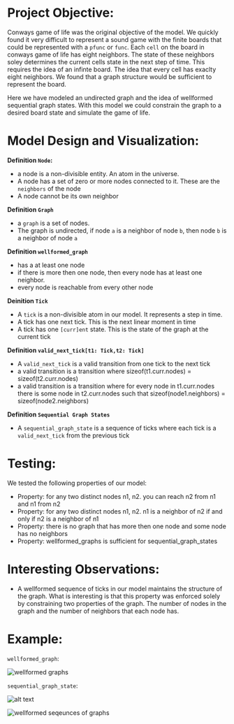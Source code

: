 # Project Objective:

Conways game of life was the original objective of the model. We quickly found it very difficult to represent a sound game with the finite boards that could be represented with a `pfunc` or `func`. Each `cell` on the board in conways game of life has eight neighbors. The state of these neighbors soley determines the current cells state in the next step of time. This requires the idea of an infinte board. The idea that every cell has exaclty eight neighbors. We found that a graph structure would be sufficient to represent the board.

Here we have modeled an undirected graph and the idea of wellformed sequential graph states. With this model we could constrain the graph to a desired board state and simulate the game of life.

# Model Design and Visualization:

**Definition `Node`:**

- a node is a non-divisible entity. An atom in the universe.
- A node has a set of zero or more nodes connected to it. These are the `neighbors` of the node
- A node cannot be its own neighbor

**Definition `Graph`**

- a `graph` is a set of nodes.
- The graph is undirected, if node `a` is a neighbor of node `b`, then node `b` is a neighbor of node `a`

**Definition `wellformed_graph`**

- has a at least one node
- if there is more then one node, then every node has at least one neighbor.
- every node is reachable from every other node

**Deinition `Tick`**

- A `tick` is a non-divisible atom in our model. It represents a step in time.
- A tick has one next tick. This is the next linear moment in time
- A tick has one `[curr]ent` state. This is the state of the graph at the current tick

**Definition `valid_next_tick[t1: Tick,t2: Tick]`**

- A `valid_next_tick` is a valid transition from one tick to the next tick
- a valid transition is a transition where sizeof(t1.curr.nodes) = sizeof(t2.curr.nodes)
- a valid transition is a transition where for every node in t1.curr.nodes there is some node in t2.curr.nodes such that sizeof(node1.neighbors) = sizeof(node2.neighbors)

**Definition `Sequential Graph States`**

- A `sequential_graph_state` is a sequence of ticks where each tick is a `valid_next_tick` from the previous tick

# Testing:

We tested the following properties of our model:

- Property: for any two distinct nodes n1, n2. you can reach n2 from n1 and n1 from n2
- Property: for any two distinct nodes n1, n2. n1 is a neighbor of n2 if and only if n2 is a neighbor of n1
- Property: there is no graph that has more then one node and some node has no neighbors
- Property: wellformed_graphs is sufficient for sequential_graph_states

# Interesting Observations:

- A wellformed sequence of ticks in our model maintains the structure of the graph. What is interesting is that this property was enforced solely by constraining two properties of the graph. The number of nodes in the graph and the number of neighbors that each node has.

# Example:

`wellformed_graph`:

![![wellformed graphs](<Screenshot 2024-02-29 at 2.04.21 PM.png>)](<Screenshot 2024-02-29 at 2.04.21 PM-1.png>)

`sequential_graph_state`:

![alt text](<Screenshot 2024-02-29 at 2.08.22 PM.png>)

![wellformed seqeunces of graphs](<Screenshot 2024-02-29 at 2.06.30 PM.png>)
